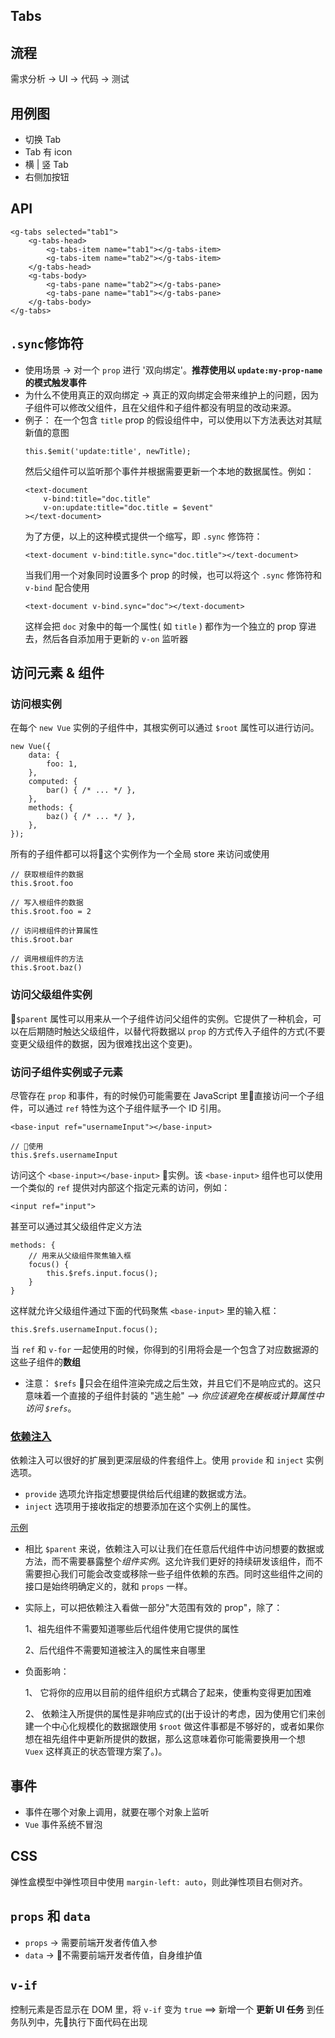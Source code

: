 ## Tabs

## 流程
需求分析 -> UI -> 代码 -> 测试

## 用例图
- 切换 Tab
- Tab 有 icon
- 横 | 竖 Tab
- 右侧加按钮

## API
```
<g-tabs selected="tab1">
    <g-tabs-head>
        <g-tabs-item name="tab1"></g-tabs-item>
        <g-tabs-item name="tab2"></g-tabs-item>
    </g-tabs-head>
    <g-tabs-body>
        <g-tabs-pane name="tab2"></g-tabs-pane>
        <g-tabs-pane name="tab1"></g-tabs-pane>
    </g-tabs-body>
</g-tabs>
```

## ` .sync `修饰符
- 使用场景 -> 对一个 ` prop ` 进行 '双向绑定'。**推荐使用以 ` update:my-prop-name ` 的模式触发事件**
- 为什么不使用真正的双向绑定 -> 真正的双向绑定会带来维护上的问题，因为子组件可以修改父组件，且在父组件和子组件都没有明显的改动来源。
- 例子： 在一个包含 ` title ` prop 的假设组件中，可以使用以下方法表达对其赋新值的意图
    ```
    this.$emit('update:title', newTitle);
    ```
    然后父组件可以监听那个事件并根据需要更新一个本地的数据属性。例如：
    ```
    <text-document
        v-bind:title="doc.title"
        v-on:update:title="doc.title = $event"
    ></text-document>
    ```
    为了方便，以上的这种模式提供一个缩写，即 ` .sync ` 修饰符：
    ```
    <text-document v-bind:title.sync="doc.title"></text-document>
    ```
    当我们用一个对象同时设置多个 prop 的时候，也可以将这个 ` .sync ` 修饰符和 ` v-bind ` 配合使用
    ```
    <text-document v-bind.sync="doc"></text-document>
    ```
    这样会把 ` doc ` 对象中的每一个属性( 如 ` title ` ) 都作为一个独立的 prop 穿进去，然后各自添加用于更新的 ` v-on ` 监听器

## 访问元素 & 组件
### 访问根实例
在每个 ` new Vue ` 实例的子组件中，其根实例可以通过 ` $root ` 属性可以进行访问。
```
new Vue({
    data: {
        foo: 1,
    },
    computed: {
        bar() { /* ... */ },
    },
    methods: {
        baz() { /* ... */ },
    },
});
```
所有的子组件都可以将这个实例作为一个全局 store 来访问或使用
```
// 获取根组件的数据
this.$root.foo

// 写入根组件的数据
this.$root.foo = 2

// 访问根组件的计算属性
this.$root.bar

// 调用根组件的方法
this.$root.baz()
```
### 访问父级组件实例
` $parent ` 属性可以用来从一个子组件访问父组件的实例。它提供了一种机会，可以在后期随时触达父级组件，以替代将数据以 ` prop ` 的方式传入子组件的方式(不要变更父级组件的数据，因为很难找出这个变更)。 

### 访问子组件实例或子元素
尽管存在 ` prop ` 和事件，有的时候仍可能需要在 JavaScript 里直接访问一个子组件，可以通过 ` ref ` 特性为这个子组件赋予一个 ID 引用。
```
<base-input ref="usernameInput"></base-input>

// 使用
this.$refs.usernameInput
```
访问这个 ` <base-input></base-input> ` 实例。该 ` <base-input> ` 组件也可以使用一个类似的 ` ref ` 提供对内部这个指定元素的访问，例如：
```
<input ref="input">
```
甚至可以通过其父级组件定义方法
```
methods: {
    // 用来从父级组件聚焦输入框
    focus() {
        this.$refs.input.focus();
    }
}
```
这样就允许父级组件通过下面的代码聚焦 ` <base-input> ` 里的输入框：
```
this.$refs.usernameInput.focus();
```
当 ` ref ` 和 ` v-for ` 一起使用的时候，你得到的引用将会是一个包含了对应数据源的这些子组件的**数组**
- 注意： ` $refs ` 只会在组件渲染完成之后生效，并且它们不是响应式的。这只意味着一个直接的子组件封装的 "逃生舱" --> *你应该避免在模板或计算属性中访问 ` $refs `*。
### [依赖注入](https://cn.vuejs.org/v2/guide/components-edge-cases.html#%E4%BE%9D%E8%B5%96%E6%B3%A8%E5%85%A5)
依赖注入可以很好的扩展到更深层级的件套组件上。使用 ` provide ` 和 ` inject ` 实例选项。
- ` provide ` 选项允许指定想要提供给后代组建的数据或方法。
- ` inject ` 选项用于接收指定的想要添加在这个实例上的属性。

[示例](https://jsfiddle.net/chrisvfritz/tdv8dt3s/)

- 相比 ` $parent ` 来说，依赖注入可以让我们在任意后代组件中访问想要的数据或方法，而不需要暴露整个*组件实例*。这允许我们更好的持续研发该组件，而不需要担心我们可能会改变或移除一些子组件依赖的东西。同时这些组件之间的接口是始终明确定义的，就和 ` props ` 一样。

- 实际上，可以把依赖注入看做一部分"大范围有效的 prop"，除了：

    1、祖先组件不需要知道哪些后代组件使用它提供的属性

    2、后代组件不需要知道被注入的属性来自哪里

- 负面影响： 

    1、 它将你的应用以目前的组件组织方式耦合了起来，使重构变得更加困难

    2、 依赖注入所提供的属性是非响应式的(出于设计的考虑，因为使用它们来创建一个中心化规模化的数据跟使用 ` $root ` 做这件事都是不够好的，或者如果你想在祖先组件中更新所提供的数据，那么这意味着你可能需要换用一个想 ` Vuex ` 这样真正的状态管理方案了。)。

## 事件
- 事件在哪个对象上调用，就要在哪个对象上监听
- ` Vue ` 事件系统不冒泡

## CSS
弹性盒模型中弹性项目中使用 ` margin-left: auto `，则此弹性项目右侧对齐。

## ` props ` 和 ` data `
- ` props ` -> 需要前端开发者传值入参
- ` data ` -> 不需要前端开发者传值，自身维护值

## ` v-if `
控制元素是否显示在 DOM 里，将 ` v-if ` 变为 ` true ` ==> 新增一个 **更新 UI 任务** 到任务队列中，先执行下面代码在出现